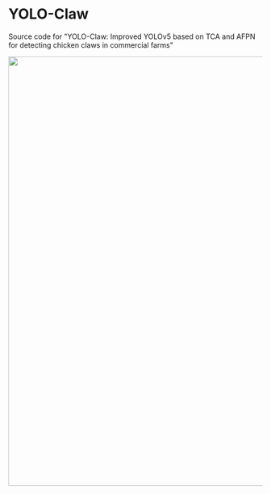 # YOLO-Claw
Source code for "YOLO-Claw: Improved YOLOv5 based on TCA and AFPN for detecting chicken claws in commercial farms"
<div align="center">
<p>
   <img width="850" src="https://github.com/PuristWu/YOLO-Claw/assets/90194261/30d0799f-db74-4861-a6a9-6d40249b29ea">
</p>
